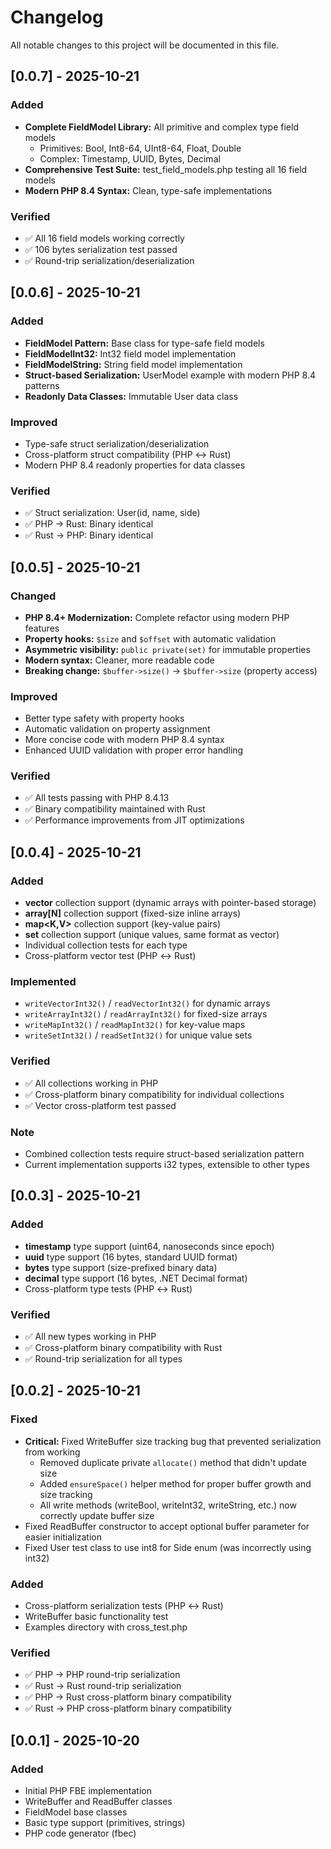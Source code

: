 # Changelog

All notable changes to this project will be documented in this file.

## [0.0.7] - 2025-10-21

### Added
- **Complete FieldModel Library:** All primitive and complex type field models
  - Primitives: Bool, Int8-64, UInt8-64, Float, Double
  - Complex: Timestamp, UUID, Bytes, Decimal
- **Comprehensive Test Suite:** test_field_models.php testing all 16 field models
- **Modern PHP 8.4 Syntax:** Clean, type-safe implementations

### Verified
- ✅ All 16 field models working correctly
- ✅ 106 bytes serialization test passed
- ✅ Round-trip serialization/deserialization

## [0.0.6] - 2025-10-21

### Added
- **FieldModel Pattern:** Base class for type-safe field models
- **FieldModelInt32:** Int32 field model implementation
- **FieldModelString:** String field model implementation
- **Struct-based Serialization:** UserModel example with modern PHP 8.4 patterns
- **Readonly Data Classes:** Immutable User data class

### Improved
- Type-safe struct serialization/deserialization
- Cross-platform struct compatibility (PHP ↔ Rust)
- Modern PHP 8.4 readonly properties for data classes

### Verified
- ✅ Struct serialization: User(id, name, side)
- ✅ PHP → Rust: Binary identical
- ✅ Rust → PHP: Binary identical

## [0.0.5] - 2025-10-21

### Changed
- **PHP 8.4+ Modernization:** Complete refactor using modern PHP features
- **Property hooks:** `$size` and `$offset` with automatic validation
- **Asymmetric visibility:** `public private(set)` for immutable properties
- **Modern syntax:** Cleaner, more readable code
- **Breaking change:** `$buffer->size()` → `$buffer->size` (property access)

### Improved
- Better type safety with property hooks
- Automatic validation on property assignment
- More concise code with modern PHP 8.4 syntax
- Enhanced UUID validation with proper error handling

### Verified
- ✅ All tests passing with PHP 8.4.13
- ✅ Binary compatibility maintained with Rust
- ✅ Performance improvements from JIT optimizations

## [0.0.4] - 2025-10-21

### Added
- **vector<T>** collection support (dynamic arrays with pointer-based storage)
- **array[N]** collection support (fixed-size inline arrays)
- **map<K,V>** collection support (key-value pairs)
- **set<T>** collection support (unique values, same format as vector)
- Individual collection tests for each type
- Cross-platform vector test (PHP ↔ Rust)

### Implemented
- `writeVectorInt32()` / `readVectorInt32()` for dynamic arrays
- `writeArrayInt32()` / `readArrayInt32()` for fixed-size arrays
- `writeMapInt32()` / `readMapInt32()` for key-value maps
- `writeSetInt32()` / `readSetInt32()` for unique value sets

### Verified
- ✅ All collections working in PHP
- ✅ Cross-platform binary compatibility for individual collections
- ✅ Vector cross-platform test passed

### Note
- Combined collection tests require struct-based serialization pattern
- Current implementation supports i32 types, extensible to other types

## [0.0.3] - 2025-10-21

### Added
- **timestamp** type support (uint64, nanoseconds since epoch)
- **uuid** type support (16 bytes, standard UUID format)
- **bytes** type support (size-prefixed binary data)
- **decimal** type support (16 bytes, .NET Decimal format)
- Cross-platform type tests (PHP ↔ Rust)

### Verified
- ✅ All new types working in PHP
- ✅ Cross-platform binary compatibility with Rust
- ✅ Round-trip serialization for all types

## [0.0.2] - 2025-10-21

### Fixed
- **Critical:** Fixed WriteBuffer size tracking bug that prevented serialization from working
  - Removed duplicate private `allocate()` method that didn't update size
  - Added `ensureSpace()` helper method for proper buffer growth and size tracking
  - All write methods (writeBool, writeInt32, writeString, etc.) now correctly update buffer size
- Fixed ReadBuffer constructor to accept optional buffer parameter for easier initialization
- Fixed User test class to use int8 for Side enum (was incorrectly using int32)

### Added
- Cross-platform serialization tests (PHP ↔ Rust)
- WriteBuffer basic functionality test
- Examples directory with cross_test.php

### Verified
- ✅ PHP → PHP round-trip serialization
- ✅ Rust → Rust round-trip serialization  
- ✅ PHP → Rust cross-platform binary compatibility
- ✅ Rust → PHP cross-platform binary compatibility

## [0.0.1] - 2025-10-20

### Added
- Initial PHP FBE implementation
- WriteBuffer and ReadBuffer classes
- FieldModel base classes
- Basic type support (primitives, strings)
- PHP code generator (fbec)

